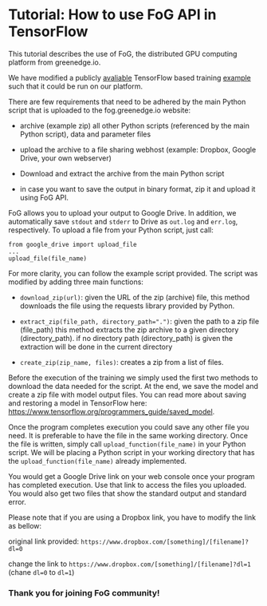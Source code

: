 # Tutorial: How to use FoG API in TensorFlow

This tutorial describes the use of FoG, the distributed GPU computing platform from greenedge.io.

We have modified a publicly [avaliable](https://agray3.github.io/2016/11/29/Demystifying-Data-Input-to-TensorFlow-for-Deep-Learning.html) TensorFlow based training [example](https://agray3.github.io/files/shapesorter.py) such that it could be run on our platform.

There are few requirements that need to be adhered by the main Python script that is uploaded to the fog.greenedge.io website:

* archive (example zip) all other Python scripts (referenced by the main Python script), data and parameter files

* upload the archive to a file sharing webhost (example: Dropbox, Google Drive, your own webserver)

* Download and extract the archive from the main Python script

* in case you want to save the output in binary format, zip it and upload it using FoG API.

FoG allows you to upload your output to Google Drive. In addition, we automatically save `stdout` and `stderr` to Drive as `out.log` and `err.log`, respectively. To upload a file from your Python script, just call:
```
from google_drive import upload_file
...
upload_file(file_name)
``` 

For more clarity, you can follow the example script provided. The script was modified by adding three main functions:

* `download_zip(url)`: given the URL of the zip (archive) file, this method downloads the file using the requests library provided by Python. 

* `extract_zip(file_path, directory_path=".")`: given the path to a zip file (file_path) this method extracts the zip archive to a given directory (directory_path). if no directory path (directory_path) is given the extraction will be done in the current directory

* `create_zip(zip_name, files)`: creates a zip from a list of files.

Before the execution of the training we simply used the first two methods to download the data needed for the script. At the end, we save the model and create a zip file with model output files. You can read more about saving and restoring a model in TensorFlow here: https://www.tensorflow.org/programmers_guide/saved_model. 

Once the program completes execution you could save any other file you need. It is preferable to have the file in the same working directory. Once the file is written, simply call `upload_function(file_name)` in your Python script. We will be placing a Python script in your working directory that has the `upload_function(file_name)` already implemented.

You would get a Google Drive link on your web console once your program has completed execution. Use that link to access the files you uploaded. You would
also get two files that show the standard output and standard error.

Please note that if you are using a Dropbox link, you have to modify the link as bellow:

original link provided: `https://www.dropbox.com/[something]/[filename]?dl=0`

change the link to `https://www.dropbox.com/[something]/[filename]?dl=1` (chane `dl=0` to `dl=1`)

### Thank you for joining FoG community!

